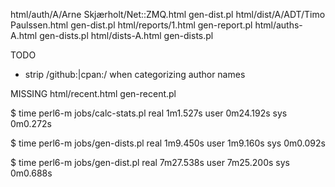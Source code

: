 html/auth/A/Arne Skjærholt/Net::ZMQ.html  gen-dist.pl
html/dist/A/ADT/Timo Paulssen.html        gen-dist.pl
html/reports/1.html                       gen-report.pl
html/auths-A.html                         gen-dists.pl
html/dists-A.html                         gen-dists.pl

TODO
- strip /github:|cpan:/ when categorizing author names

MISSING
html/recent.html                          gen-recent.pl


$ time perl6-m jobs/calc-stats.pl
real	1m1.527s
user	0m24.192s
sys	0m0.272s

$ time perl6-m jobs/gen-dists.pl
real	1m9.450s
user	1m9.160s
sys	0m0.092s

$ time perl6-m jobs/gen-dist.pl
real	7m27.538s
user	7m25.200s
sys	0m0.688s
